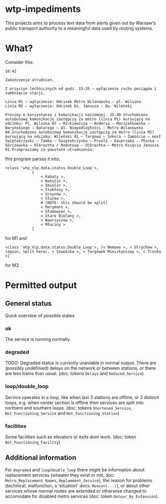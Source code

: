 # wtp-impediments
This projects aims to process text data from alerts given out by Warsaw's public transport authority to a meaningful data used by routing systems.

# What?
Consider this:
```
16:42

Zakończenie utrudnień.

Z przyczyn technicznych od godz. 15:35 – wyłączenie ruchu pociągów i zamknięcie stacji.

Linia M1 – wyłączenie: Odcinek Metro Wilanowska – pl. Wilsona
Linia M2 – wyłączenie: Odcinek Ks. Janusza – Dw. Wileński

Prosimy o korzystanie z komunikacji naziemnej. 15:40 Uruchomiono autobusową komunikację zastępczą za metro (linia M1) kursującą na odcinku: Pl. Wilsona 07 – Mickiewicza – Andersa – Marszałkowska – Waryńskiego – Batorego – Al. Niepodległości – Metro Wilanowska 04.Uruchomiono autobusową komunikację zastępczą za metro (linia M2) kursującą na odcinku: Wileński 01 – Targowa – Sokola – Zamoście – most Świętokrzyski – Tamka – Świętokrzyska – Prosta – Kasprzaka – Płocka – Górczewska – Olbrachta / Redutowa – Olbrachta – Metro Księcia Janusza 01.Przepraszamy za powstałe utrudnienia.
```
this program parses it into:
```
<class 'wtp_nlp.data.status.Double_Loop'>,
            [
                < Kabaty >,
                < Natolin >,
                < Imielin >,
                < Stokłosy >,
                < Ursynów >,
                < Służew >,
                # (NOTE: this should be split)
                < Marymont >,
                < Słodowiec >,
                < Stare Bielany >,
                < Wawrzyszew >,
                < Młociny >
            ]
```
for M1 and 
```
<class 'wtp_nlp.data.status.Double_Loop'>, [< Bemowo >, < Ulrychów >, (again, split here), < Szwedzka >, < Targówek Mieszkaniowy >, < Trocka >]
```
for M2


# Permitted output
## General status
Quick overview of possible states

### ok
The service is running normally.
### degraded
TODO: Degraded status is currently unaviable in normal output.
There are (possibly undefinied) delays on the network or between stations, or there are less trains than usual. (doc: tokens `Delays` and `Reduced_Service`)
### loop/double_loop
Service operates in a loop, like when last 3 stations are offline, or 2 distinct loops, e.g. when center section is offline then services are split into northern and southern loops. (doc: tokens `Shortened_Service`, `Not_Functioning_Service` and `Not_Functioning_Station`)
### facilities
Some facilities such as elevators or exits dont work. (doc: token `Not_Functioning_Facility`)

## Additional information
For `degraded` and `loop`/`double_loop` there might be information about replacement services (wheater they exist or not, doc: `Metro_Replacement_Names`, `Replaement_Service`), the reason for problems (technical, malfunction, a 'situation' docs: `Reason(...)`), or about other services whose normal routes are extended or otherwise changed to accomodate for disabled metro services (doc: token `Detour_By_Extension`).